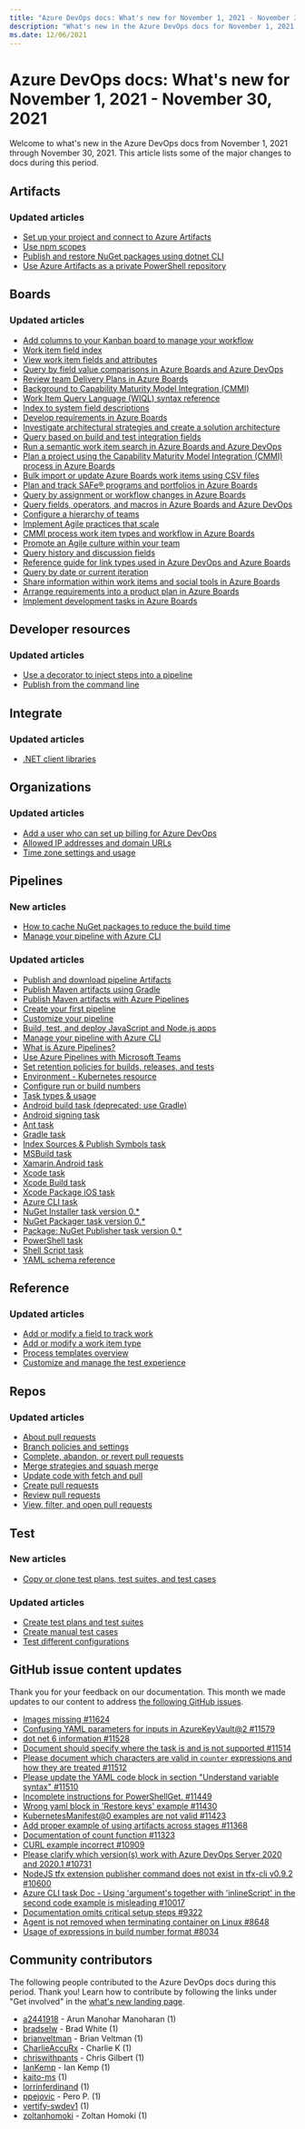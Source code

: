 ```yaml
---
title: "Azure DevOps docs: What's new for November 1, 2021 - November 30, 2021"
description: "What's new in the Azure DevOps docs for November 1, 2021 - November 30, 2021."
ms.date: 12/06/2021
---
```


# Azure DevOps docs: What's new for November 1, 2021 - November 30, 2021

Welcome to what's new in the Azure DevOps docs from November 1, 2021 through November 30, 2021. This article lists some of the major changes to docs during this period.

## Artifacts

### Updated articles

- [Set up your project and connect to Azure Artifacts](/azure/devops/artifacts/npm/npmrc)
- [Use npm scopes](/azure/devops/artifacts/npm/scopes)
- [Publish and restore NuGet packages using dotnet CLI](/azure/devops/artifacts/nuget/dotnet-exe)
- [Use Azure Artifacts as a private PowerShell repository](/azure/devops/artifacts/tutorials/private-powershell-library)

## Boards

### Updated articles

- [Add columns to your Kanban board to manage your workflow](/azure/devops/boards/boards/add-columns)
- [Work item field index](/azure/devops/boards/work-items/guidance/work-item-field)
- [View work item fields and attributes](/azure/devops/boards/work-items/work-item-fields)
- [Query by field value comparisons in Azure Boards and Azure DevOps](/azure/devops/boards/queries/query-field-value)
- [Review team Delivery Plans in Azure Boards](/azure/devops/boards/plans/review-team-plans)
- [Background to Capability Maturity Model Integration (CMMI)](/azure/devops/boards/work-items/guidance/cmmi/guidance-background-to-cmmi)
- [Work Item Query Language (WIQL) syntax reference](/azure/devops/boards/queries/wiql-syntax)
- [Index to system field descriptions](/azure/devops/boards/work-items/guidance/basic-field-reference)
- [Develop requirements in Azure Boards](/azure/devops/boards/work-items/guidance/cmmi/guidance-develop-requirements)
- [Investigate architectural strategies and create a solution architecture](/azure/devops/boards/work-items/guidance/cmmi/guidance-create-solution-architecture)
- [Query based on build and test integration fields](/azure/devops/boards/queries/build-test-integration)
- [Run a semantic work item search in Azure Boards and Azure DevOps](/azure/devops/boards/queries/search-box-queries)
- [Plan a project using the Capability Maturity Model Integration (CMMI) process in Azure Boards](/azure/devops/boards/work-items/guidance/cmmi/guidance-plan-a-project-cmmi)
- [Bulk import or update Azure Boards work items using CSV files](/azure/devops/boards/queries/import-work-items-from-csv)
- [Plan and track SAFe® programs and portfolios in Azure Boards](/azure/devops/boards/plans/safe-plan-track-boards)
- [Query by assignment or workflow changes in Azure Boards](/azure/devops/boards/queries/query-by-workflow-changes)
- [Query fields, operators, and macros in Azure Boards and Azure DevOps](/azure/devops/boards/queries/query-operators-variables)
- [Configure a hierarchy of teams](/azure/devops/boards/plans/configure-hierarchical-teams)
- [Implement Agile practices that scale](/azure/devops/boards/plans/practices-that-scale)
- [CMMI process work item types and workflow in Azure Boards](/azure/devops/boards/work-items/guidance/cmmi-process-workflow)
- [Promote an Agile culture within your team](/azure/devops/boards/plans/agile-culture)
- [Query history and discussion fields](/azure/devops/boards/queries/history-and-auditing)
- [Reference guide for link types used in Azure DevOps and Azure Boards](/azure/devops/boards/queries/link-type-reference)
- [Query by date or current iteration](/azure/devops/boards/queries/query-by-date-or-current-iteration)
- [Share information within work items and social tools in Azure Boards](/azure/devops/boards/queries/share-plans)
- [Arrange requirements into a product plan in Azure Boards](/azure/devops/boards/work-items/guidance/cmmi/arrange-requirements-into-a-product-plan)
- [Implement development tasks in Azure Boards](/azure/devops/boards/work-items/guidance/cmmi/guidance-implement-development-tasks)

## Developer resources

### Updated articles

- [Use a decorator to inject steps into a pipeline](/azure/devops/extend/develop/add-pipeline-decorator)
- [Publish from the command line](/azure/devops/extend/publish/command-line)

## Integrate

### Updated articles

- [.NET client libraries](/azure/devops/integrate/concepts/dotnet-client-libraries)

## Organizations

### Updated articles

- [Add a user who can set up billing for Azure DevOps](/azure/devops/organizations/billing/add-backup-billing-managers)
- [Allowed IP addresses and domain URLs](/azure/devops/organizations/security/allow-list-ip-url)
- [Time zone settings and usage](/azure/devops/organizations/settings/timezone-settings-usage)

## Pipelines

### New articles

- [How to cache NuGet packages to reduce the build time](/azure/devops/pipelines/artifacts/caching-nuget)
- [Manage your pipeline with Azure CLI](/azure/devops/pipelines/get-started/manage-pipelines-with-azure-cli)

### Updated articles

- [Publish and download pipeline Artifacts](/azure/devops/pipelines/artifacts/pipeline-artifacts)
- [Publish Maven artifacts using Gradle](/azure/devops/pipelines/artifacts/publish-package-gradle)
- [Publish Maven artifacts with Azure Pipelines](/azure/devops/pipelines/artifacts/pull-package-gradle)
- [Create your first pipeline](/azure/devops/pipelines/create-first-pipeline)
- [Customize your pipeline](/azure/devops/pipelines/customize-pipeline)
- [Build, test, and deploy JavaScript and Node.js apps](/azure/devops/pipelines/ecosystems/javascript)
- [Manage your pipeline with Azure CLI](/azure/devops/pipelines/get-started/manage-pipelines-with-azure-cli)
- [What is Azure Pipelines?](/azure/devops/pipelines/get-started/what-is-azure-pipelines)
- [Use Azure Pipelines with Microsoft Teams](/azure/devops/pipelines/integrations/microsoft-teams)
- [Set retention policies for builds, releases, and tests](/azure/devops/pipelines/policies/retention)
- [Environment - Kubernetes resource](/azure/devops/pipelines/process/environments-kubernetes)
- [Configure run or build numbers](/azure/devops/pipelines/process/run-number)
- [Task types & usage](/azure/devops/pipelines/process/tasks)
- [Android build task (deprecated; use Gradle)](/azure/devops/pipelines/tasks/build/android-build)
- [Android signing task](/azure/devops/pipelines/tasks/build/android-signing)
- [Ant task](/azure/devops/pipelines/tasks/build/ant)
- [Gradle task](/azure/devops/pipelines/tasks/build/gradle)
- [Index Sources & Publish Symbols task](/azure/devops/pipelines/tasks/build/index-sources-publish-symbols)
- [MSBuild task](/azure/devops/pipelines/tasks/build/msbuild)
- [Xamarin.Android task](/azure/devops/pipelines/tasks/build/xamarin-android)
- [Xcode task](/azure/devops/pipelines/tasks/build/xcode)
- [Xcode Build task](/azure/devops/pipelines/tasks/build/xcode-build)
- [Xcode Package iOS task](/azure/devops/pipelines/tasks/build/xcode-package-ios)
- [Azure CLI task](/azure/devops/pipelines/tasks/deploy/azure-cli)
- [NuGet Installer task version 0.*](/azure/devops/pipelines/tasks/package/prev-versions/nuget-installer-0)
- [NuGet Packager task version 0.*](/azure/devops/pipelines/tasks/package/prev-versions/nuget-packager-0)
- [Package: NuGet Publisher task version 0.*](/azure/devops/pipelines/tasks/package/prev-versions/nuget-publisher-0)
- [PowerShell task](/azure/devops/pipelines/tasks/utility/powershell)
- [Shell Script task](/azure/devops/pipelines/tasks/utility/shell-script)
- [YAML schema reference](/azure/devops/pipelines/yaml-schema)

## Reference

### Updated articles

- [Add or modify a field to track work](/azure/devops/reference/add-modify-field)
- [Add or modify a work item type](/azure/devops/reference/add-modify-wit)
- [Process templates overview](/azure/devops/reference/process-templates/index)
- [Customize and manage the test experience](/azure/devops/reference/witadmin/tcm-customize-manage-test-experience)

## Repos

### Updated articles

- [About pull requests](/azure/devops/repos/git/about-pull-requests)
- [Branch policies and settings](/azure/devops/repos/git/branch-policies)
- [Complete, abandon, or revert pull requests](/azure/devops/repos/git/complete-pull-requests)
- [Merge strategies and squash merge](/azure/devops/repos/git/merging-with-squash)
- [Update code with fetch and pull](/azure/devops/repos/git/pulling)
- [Create pull requests](/azure/devops/repos/git/pull-requests)
- [Review pull requests](/azure/devops/repos/git/review-pull-requests)
- [View, filter, and open pull requests](/azure/devops/repos/git/view-pull-requests)

## Test

### New articles

- [Copy or clone test plans, test suites, and test cases](/azure/devops/test/copy-clone-test-items)

### Updated articles

- [Create test plans and test suites](/azure/devops/test/create-a-test-plan)
- [Create manual test cases](/azure/devops/test/create-test-cases)
- [Test different configurations](/azure/devops/test/test-different-configurations)

## GitHub issue content updates

Thank you for your feedback on our documentation. This month we made updates to our content to address [the following GitHub issues](https://github.com/MicrosoftDocs/azure-devops-docs/issues?q=linked%3Apr+is%3Aissue+is%3Aclosed+closed%3A2021-11-01..2021-11-30).

- [Images missing #11624](https://github.com/MicrosoftDocs/azure-devops-docs/issues/11624)
- [Confusing YAML parameters for inputs in AzureKeyVault@2 #11579](https://github.com/MicrosoftDocs/azure-devops-docs/issues/11579)
- [dot net 6 information #11528](https://github.com/MicrosoftDocs/azure-devops-docs/issues/11528)
- [Document should specify where the task is and is not supported #11514](https://github.com/MicrosoftDocs/azure-devops-docs/issues/11514)
- [Please document which characters are valid in `counter` expressions and how they are treated #11512](https://github.com/MicrosoftDocs/azure-devops-docs/issues/11512)
- [Please update the YAML code block in section "Understand variable syntax" #11510](https://github.com/MicrosoftDocs/azure-devops-docs/issues/11510)
- [Incomplete instructions for PowerShellGet. #11449](https://github.com/MicrosoftDocs/azure-devops-docs/issues/11449)
- [Wrong yaml block in 'Restore keys' example #11430](https://github.com/MicrosoftDocs/azure-devops-docs/issues/11430)
- [KubernetesManifest@0 examples are not valid #11423](https://github.com/MicrosoftDocs/azure-devops-docs/issues/11423)
- [Add proper example of using artifacts across stages #11368](https://github.com/MicrosoftDocs/azure-devops-docs/issues/11368)
- [Documentation of count function #11323](https://github.com/MicrosoftDocs/azure-devops-docs/issues/11323)
- [CURL example incorrect #10909](https://github.com/MicrosoftDocs/azure-devops-docs/issues/10909)
- [Please clarify which version(s) work with Azure DevOps Server 2020 and 2020.1 #10731](https://github.com/MicrosoftDocs/azure-devops-docs/issues/10731)
- [NodeJS tfx extension publisher command does not exist in tfx-cli v0.9.2 #10600](https://github.com/MicrosoftDocs/azure-devops-docs/issues/10600)
- [Azure CLI task Doc - Using 'argument's together with 'inlineScript' in the second code example is misleading #10017](https://github.com/MicrosoftDocs/azure-devops-docs/issues/10017)
- [Documentation omits critical setup steps #9322](https://github.com/MicrosoftDocs/azure-devops-docs/issues/9322)
- [Agent is not removed when terminating container on Linux #8648](https://github.com/MicrosoftDocs/azure-devops-docs/issues/8648)
- [Usage of expressions in build number format #8034](https://github.com/MicrosoftDocs/azure-devops-docs/issues/8034)

## Community contributors

The following people contributed to the Azure DevOps docs during this period. Thank you! Learn how to contribute by following the links under "Get involved" in the [what's new landing page](index.yml).

- [a2441918](https://github.com/a2441918) - Arun Manohar Manoharan (1)
- [bradselw](https://github.com/bradselw) - Brad White (1)
- [brianveltman](https://github.com/brianveltman) - Brian Veltman (1)
- [CharlieAccuRx](https://github.com/CharlieAccuRx) - Charlie K (1)
- [chriswithpants](https://github.com/chriswithpants) - Chris Gilbert (1)
- [IanKemp](https://github.com/IanKemp) - Ian Kemp (1)
- [kaito-ms](https://github.com/kaito-ms) (1)
- [lorrinferdinand](https://github.com/lorrinferdinand) (1)
- [ppejovic](https://github.com/ppejovic) - Pero P. (1)
- [vertify-swdev1](https://github.com/vertify-swdev1) (1)
- [zoltanhomoki](https://github.com/zoltanhomoki) - Zoltan Homoki (1)

